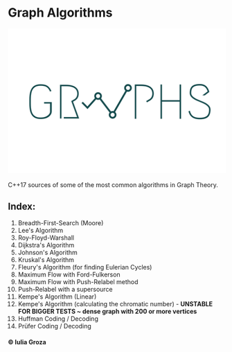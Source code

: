 # Graph Algorithms

<img src="https://github.com/LiaGroza/grafuri/blob/master/Graph.jpg"/>

C++17 sources of some of the most common algorithms in Graph Theory.

## Index:
1. Breadth-First-Search (Moore)
2. Lee's Algorithm
3. Roy-Floyd-Warshall
4. Dijkstra's Algorithm
5. Johnson's Algorithm
6. Kruskal's Algorithm
7. Fleury's Algorithm (for finding Eulerian Cycles)
8. Maximum Flow with Ford-Fulkerson
9. Maximum Flow with Push-Relabel method
10. Push-Relabel with a supersource
11. Kempe's Algorithm (Linear)
12. Kempe's Algorithm (calculating the chromatic number) - <b> UNSTABLE FOR BIGGER TESTS ~ dense graph with 200 or more vertices </b>
13. Huffman Coding / Decoding
14. Prüfer Coding / Decoding

#### © Iulia Groza
